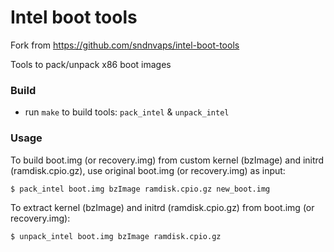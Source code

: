 Intel boot tools
==================

Fork from https://github.com/sndnvaps/intel-boot-tools

Tools to pack/unpack x86 boot images


### Build

- run `make` to build tools: `pack_intel` & `unpack_intel`


### Usage

To build boot.img (or recovery.img) from custom kernel (bzImage) and initrd (ramdisk.cpio.gz), use original boot.img (or recovery.img) as input:

	$ pack_intel boot.img bzImage ramdisk.cpio.gz new_boot.img

To extract kernel (bzImage) and initrd (ramdisk.cpio.gz) from boot.img (or recovery.img):

	$ unpack_intel boot.img bzImage ramdisk.cpio.gz
